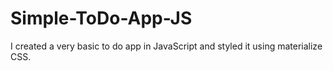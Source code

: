 # Simple-ToDo-App-JS
I created a very basic to do app in JavaScript and styled it using materialize CSS.
